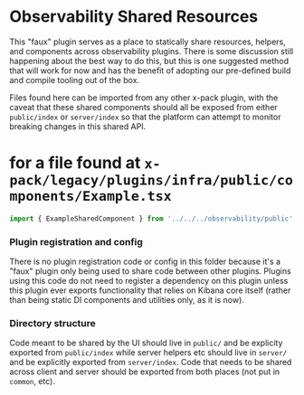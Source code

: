 # Observability Shared Resources

This "faux" plugin serves as a place to statically share resources, helpers, and components across observability plugins. There is some discussion still happening about the best way to do this, but this is one suggested method that will work for now and has the benefit of adopting our pre-defined build and compile tooling out of the box.

Files found here can be imported from any other x-pack plugin, with the caveat that these shared components should all be exposed from either `public/index` or `server/index` so that the platform can attempt to monitor breaking changes in this shared API.

# for a file found at `x-pack/legacy/plugins/infra/public/components/Example.tsx`

```ts
import { ExampleSharedComponent } from '../../../observability/public';
```

### Plugin registration and config

There is no plugin registration code or config in this folder because it's a "faux" plugin only being used to share code between other plugins. Plugins using this code do not need to register a dependency on this plugin unless this plugin ever exports functionality that relies on Kibana core itself (rather than being static DI components and utilities only, as it is now).

### Directory structure

Code meant to be shared by the UI should live in `public/` and be explicity exported from `public/index` while server helpers etc should live in `server/` and be explicitly exported from `server/index`. Code that needs to be shared across client and server should be exported from both places (not put in `common`, etc).
